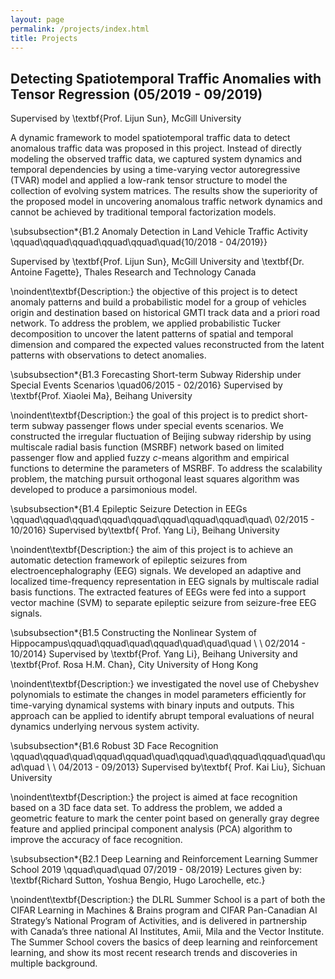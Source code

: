 ```yaml
---
layout: page
permalink: /projects/index.html
title: Projects
---
```


## Detecting Spatiotemporal Traffic Anomalies with Tensor Regression (05/2019 - 09/2019)
Supervised by \textbf{Prof. Lijun Sun}, McGill University

A dynamic framework to model spatiotemporal traffic data to detect anomalous traffic data was proposed in this project. Instead of directly modeling the observed traffic data, we captured system dynamics and temporal dependencies by using a time-varying vector autoregressive (TVAR) model and applied a low-rank tensor structure to model the collection of evolving system matrices. The results show the superiority of the proposed model in uncovering anomalous traffic network dynamics and cannot be achieved by traditional temporal factorization models.


\subsubsection*{B1.2 Anomaly Detection in Land Vehicle Traffic Activity \qquad\qquad\qquad\qquad\qquad\quad{10/2018 - 04/2019}}

Supervised by \textbf{Prof. Lijun Sun}, McGill University and \textbf{Dr. Antoine Fagette}, Thales Research and Technology Canada 

\noindent\textbf{Description:} the objective of this project is to detect anomaly patterns and build a probabilistic model for a group of vehicles origin and destination based on historical GMTI track data and a priori road network. To address the problem, we applied probabilistic Tucker decomposition to uncover the latent patterns of spatial and temporal dimension and compared the expected values reconstructed from the latent patterns with observations to detect anomalies.

\subsubsection*{B1.3 Forecasting Short-term Subway Ridership under Special Events Scenarios \quad06/2015 - 02/2016}
Supervised by \textbf{Prof. Xiaolei Ma}, Beihang University

\noindent\textbf{Description:} the goal of this project is to predict short-term subway passenger flows under special events scenarios. We constructed the irregular fluctuation of Beijing subway ridership by using multiscale radial basis function (MSRBF) network based on limited passenger flow and applied fuzzy $c$-means algorithm and empirical functions to determine the parameters of MSRBF. To address the scalability problem, the matching pursuit orthogonal least squares algorithm was developed to produce a parsimonious model.


\subsubsection*{B1.4 Epileptic Seizure Detection in EEGs \qquad\qquad\qquad\qquad\qquad\qquad\qquad\qquad\quad\ 02/2015 - 10/2016}
Supervised by\textbf{ Prof. Yang Li}, Beihang University 

\noindent\textbf{Description:} the aim of this project is to achieve an automatic detection framework of epileptic seizures from electroencephalography (EEG) signals. We developed an adaptive and localized time-frequency representation in EEG signals by multiscale radial basis functions. The extracted features of EEGs were fed into a support vector machine (SVM) to separate epileptic seizure from seizure-free EEG signals.


\subsubsection*{B1.5 Constructing the Nonlinear System of Hippocampus\qquad\qquad\quad\qquad\quad\quad\quad \ \ 02/2014 - 10/2014}
Supervised by \textbf{Prof. Yang Li}, Beihang University and \textbf{Prof. Rosa H.M. Chan}, City University of Hong Kong 

\noindent\textbf{Description:} we investigated the novel use of Chebyshev polynomials to estimate the changes in model parameters efficiently for time-varying dynamical systems with binary inputs and outputs. This approach can be applied to identify abrupt temporal evaluations of neural dynamics underlying nervous system activity.




\subsubsection*{B1.6 Robust 3D Face Recognition \qquad\qquad\quad\qquad\qquad\quad\qquad\quad\qquad\qquad\quad\quad\quad \ \ 04/2013 - 09/2013}
Supervised by\textbf{ Prof. Kai Liu}, Sichuan University 

\noindent\textbf{Description:} the project is aimed at face recognition based on a 3D face data set. To address the problem, we added a geometric feature to mark the center point based on generally gray degree feature and applied principal component analysis (PCA) algorithm to improve the accuracy of face recognition.


\subsubsection*{B2.1 Deep Learning and Reinforcement Learning Summer School 2019 \qquad\quad\quad 07/2019 - 08/2019}
Lectures given by: \textbf{Richard Sutton, Yoshua Bengio, Hugo Larochelle, etc.}

\noindent\textbf{Description:} the DLRL Summer School is a part of both the CIFAR Learning in Machines & Brains program and CIFAR Pan-Canadian AI Strategy’s National Program of Activities, and is delivered in partnership with Canada’s three national AI Institutes, Amii, Mila and the Vector Institute. The Summer School covers the basics of deep learning and reinforcement learning, and show its most recent research trends and discoveries in multiple background.







